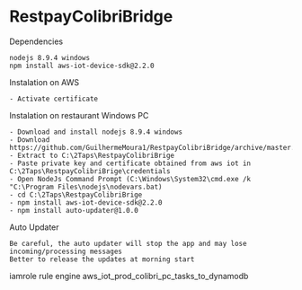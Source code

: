 # RestpayColibriBridge

Dependencies

    nodejs 8.9.4 windows
    npm install aws-iot-device-sdk@2.2.0

Instalation on AWS

    - Activate certificate

Instalation on restaurant Windows PC

    - Download and install nodejs 8.9.4 windows
    - Download https://github.com/GuilhermeMoura1/RestpayColibriBridge/archive/master.zip
    - Extract to C:\2Taps\RestpayColibriBrige
    - Paste private key and certificate obtained from aws iot in C:\2Taps\RestpayColibriBrige\credentials
    - Open NodeJs Command Prompt (C:\Windows\System32\cmd.exe /k "C:\Program Files\nodejs\nodevars.bat)
    - cd C:\2Taps\RestpayColibriBrige
    - npm install aws-iot-device-sdk@2.2.0
    - npm install auto-updater@1.0.0

Auto Updater

    Be careful, the auto updater will stop the app and may lose incoming/processing messages
    Better to release the updates at morning start

iamrole rule engine aws_iot_prod_colibri_pc_tasks_to_dynamodb

